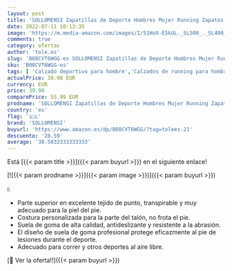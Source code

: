 ```yaml
---
layout: post
title: 'SOLLOMENSI Zapatillas de Deporte Hombres Mujer Running Zapatos para Correr Gimnasio Sneakers Deportivas Padel Transpirables Casual Montaña 45 EU H Azul'
date: 2022-07-11 10:13:35
image: 'https://m.media-amazon.com/images/I/51HoX-E5kUL._SL500_._SL400_.jpg'
comments: true
category: ofertas
author: 'tole.es'
slug: 'B08CVT6WGG-es SOLLOMENSI Zapatillas de Deporte Hombres Mujer Running...'
sku: 'B08CVT6WGG-es'
tags: [ 'Calzado deportivo para hombre','Calzados de running para hombre','Calzados para correr en asfalto para hombre','Zapatillas y calzado deportivo para hombre','Zapatos','Zapatos para hombre','Zapatos y complementos','sollomensi','zapatos','🇪🇸', ]
actualPrice: 39.98 EUR
currency: EUR
price: 39.98
comparePrice: 55.99 EUR
prodname: 'SOLLOMENSI Zapatillas de Deporte Hombres Mujer Running Zapatos para Correr Gimnasio Sneakers Deportivas Padel Transpirables Casual Montaña 45 EU H Azul'
country: 'es'
flag: '🇪🇸'
brand: 'SOLLOMENSI'
buyurl: 'https://www.amazon.es/dp/B08CVT6WGG/?tag=tolees-21'
descuento: '28.59'
average: '38.5033333333333'
---
```


Está [{{< param title >}}]({{< param buyurl >}}) en el siguiente enlace!

[![{{< param prodname >}}]({{< param image >}})]({{< param buyurl >}})

ℹ️:

- Parte superior en excelente tejido de punto, transpirable y muy adecuado para la piel del pie.
- Costura personalizada para la parte del talón, no frota el pie.
- Suela de goma de alta calidad, antideslizante y resistente a la abrasión.
- El diseño de suela de goma profesional protege eficazmente al pie de lesiones durante el deporte.
- Adecuado para correr y otros deportes al aire libre.

[🛒 Ver la oferta!!]({{< param buyurl >}})
